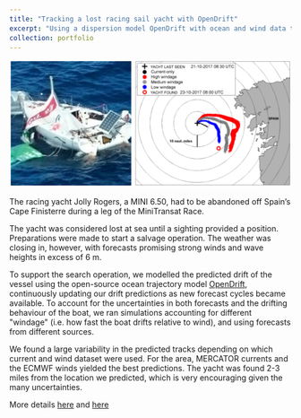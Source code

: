 ```yaml
---
title: "Tracking a lost racing sail yacht with OpenDrift"
excerpt: "Using a dispersion model OpenDrift with ocean and wind data to track a lost Mini6.50 off the coast of Portugal <br/><img src='/images/mini650.png'>"
collection: portfolio
---
```


<img src='/images/mini650.png'/>

The racing yacht Jolly Rogers, a MINI 6.50, had to be abandoned off Spain’s Cape Finisterre during a leg of the MiniTransat Race.

The yacht was considered lost at sea until a sighting provided a position. Preparations were made to start a salvage operation. The weather was closing in, however, with forecasts promising strong winds and wave heights in excess of 6 m. 

To support the search operation, we modelled the predicted drift of the vessel using the open-source ocean trajectory model [OpenDrift](https://github.com/OpenDrift/opendrift), continuously updating our drift predictions as new forecast cycles became available. To account for the uncertainties in both forecasts and the drifting behaviour of the boat, we ran simulations accounting for different "windage" (i.e. how fast the boat drifts relative to wind), and using forecasts from different sources.

We found a large variability in the predicted tracks depending on which current and wind dataset were used. For the area, MERCATOR currents and the ECMWF winds yielded the best predictions. The yacht was found 2-3 miles from the location we predicted, which is very encouraging given the many uncertainties.

More details [here](https://www.metocean.co.nz/news/tracking-a-lost-sailing-yacht) and [here](https://www.mercator-ocean.eu/en/news/a-lost-sailing-yacht-was-founded-thanks-to-metocean-solutions-using-copernius-marine-service/) 